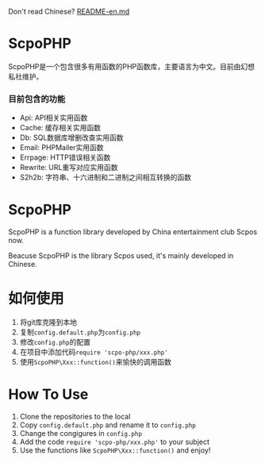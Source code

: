 Don't read Chinese? [README-en.md](README-en.md)

# ScpoPHP

ScpoPHP是一个包含很多有用函数的PHP函数库，主要语言为中文。目前由幻想私社维护。

### 目前包含的功能

- Api: API相关实用函数
- Cache: 缓存相关实用函数
- Db: SQL数据库增删改查实用函数
- Email: PHPMailer实用函数
- Errpage: HTTP错误相关函数
- Rewrite: URL重写对应实用函数
- S2h2b: 字符串、十六进制和二进制之间相互转换的函数

# ScpoPHP

ScpoPHP is a function library developed by China entertainment club Scpos now.

Beacuse ScpoPHP is the library Scpos used, it's mainly developed in Chinese.

# 如何使用

1. 将git库克隆到本地
2. 复制`config.default.php`为`config.php`
3. 修改`config.php`的配置
4. 在项目中添加代码`require 'scpo-php/xxx.php'`
5. 使用`ScpoPHP\Xxx::function()`来愉快的调用函数

# How To Use

1. Clone the repositories to the local
2. Copy `config.default.php` and rename it to `config.php`
3. Change the congigures in `config.php`
4. Add the code `require 'scpo-php/xxx.php'` to your subject
5. Use the functions like `ScpoPHP\Xxx::function()` and enjoy!
